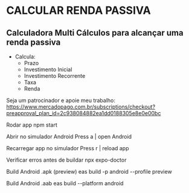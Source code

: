 # CALCULAR RENDA PASSIVA

## Calculadora Multi Cálculos para alcançar uma renda passiva

- Calcula:
  - Prazo
  - Investimento Inicial
  - Investimento Recorrente
  - Taxa
  - Renda

Seja um patrocinador e apoie meu trabalho:
https://www.mercadopago.com.br/subscriptions/checkout?preapproval_plan_id=2c938084882ea1dd0188305e8e0e00bc

Rodar app
npm start

Abrir no simulador Android
Press a | open Android

Recarregar app no simulador
Press r | reload app

Verificar erros antes de buildar
npx expo-doctor

Build Android .apk (preview)
eas build -p android --profile preview

Build Android .aab
eas build --platform android